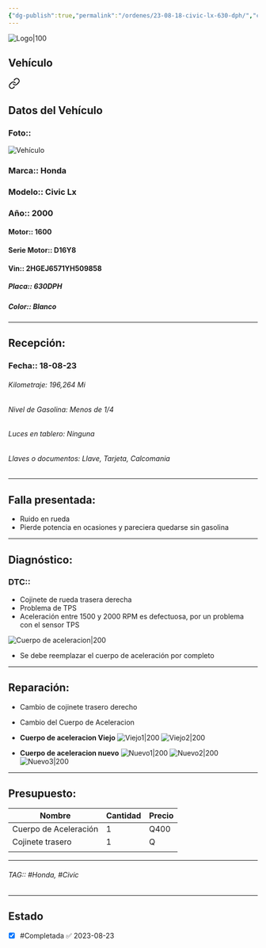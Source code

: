 ```yaml
---
{"dg-publish":true,"permalink":"/ordenes/23-08-18-civic-lx-630-dph/","created":"","updated":""}
---
```


![Logo|100](http://drive.google.com/uc?export=view&id=137fl3TIZ0-PU8b-Pt0bsjclwHub_u78G)

## Vehículo

<div class="transclusion internal-embed is-loaded"><a class="markdown-embed-link" href="/vehiculos/honda/civic-lx-630-dph/#datos-del-vehiculo" aria-label="Open link"><svg xmlns="http://www.w3.org/2000/svg" width="24" height="24" viewBox="0 0 24 24" fill="none" stroke="currentColor" stroke-width="2" stroke-linecap="round" stroke-linejoin="round" class="svg-icon lucide-link"><path d="M10 13a5 5 0 0 0 7.54.54l3-3a5 5 0 0 0-7.07-7.07l-1.72 1.71"></path><path d="M14 11a5 5 0 0 0-7.54-.54l-3 3a5 5 0 0 0 7.07 7.07l1.71-1.71"></path></svg></a><div class="markdown-embed">



## Datos del Vehículo 
### Foto:: 
![Vehículo](http://drive.google.com/uc?export=view&id=15hhtPft-RlbndQ228latZi1jPHoyO9jV)

### Marca:: Honda
### Modelo:: Civic Lx
### Año:: 2000
#### Motor:: 1600
#### Serie Motor:: D16Y8
#### Vin:: 2HGEJ6571YH509858
##### Placa:: 630DPH
##### Color:: Blanco
---


</div></div>


## Recepción:
### Fecha:: 18-08-23

###### Kilometraje: 196,264 Mi
###### Nivel de Gasolina: Menos de 1/4
###### Luces en tablero: Ninguna
###### Llaves o documentos: Llave, Tarjeta, Calcomania

---

## Falla presentada:
- Ruido en rueda
- Pierde potencia en ocasiones y pareciera quedarse sin gasolina 


---

## Diagnóstico:
### DTC:: 

- Cojinete de rueda trasera derecha 
- Problema de TPS
- Aceleración entre 1500 y 2000 RPM es defectuosa, por un problema con el sensor TPS

![Cuerpo de aceleracion|200](http://drive.google.com/uc?export=view&id=15hMCRJlZkaPB_En6x-gs0HowcMhLm6cI)

- Se debe reemplazar el cuerpo de aceleración por completo

---
## Reparación:
- Cambio de cojinete trasero derecho 
- Cambio del Cuerpo de Aceleracion 
- **Cuerpo de aceleracion Viejo**
	![Viejo1|200](http://drive.google.com/uc?export=view&id=1BuDAtTk4kw5mDcs90pUlI7s8fH14a-NO)
	![Viejo2|200](http://drive.google.com/uc?export=view&id=1BoiKmqHdQiyHkrJjD_SE8mhlb8fkJ0KK)

- **Cuerpo de aceleracion nuevo**
	![Nuevo1|200](http://drive.google.com/uc?export=view&id=1BlQRZpv_G-VnbHnBu5QqL_Y50-YmGB3G)
	![Nuevo2|200](http://drive.google.com/uc?export=view&id=1BkoOcSgEUw_cZgfWC8IFF6FMab9P2zTR)
	![Nuevo3|200](http://drive.google.com/uc?export=view&id=1BgPeW0KVZJc5pYTj3rCshcZCgRuvlbi_)



---

## Presupuesto:

| Nombre                | Cantidad | Precio |
| --------------------- | -------- | ------ |
| Cuerpo de Aceleración | 1        | Q400   |
| Cojinete trasero      | 1        | Q      |
|                       |          |        |

---

###### TAG:: #Honda, #Civic 

---

## Estado

- [x] #Completada ✅ 2023-08-23